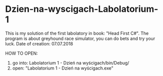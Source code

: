 # Dzien-na-wyscigach-Labolatorium-1

This is my solution of the first labolatory in book: "Head First C#". The program is about greyhound race simulator, you can do bets and try your luck.
Date of creation: 07.07.2018

HOW TO OPEN: 
1) go into: Labolatorium 1 - Dzień na wyścigach/bin/Debug/
2) open: "Labolatorium 1 - Dzień na wyścigach.exe"
